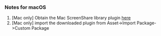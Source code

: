 ### Notes for macOS

1. [Mac only] Obtain the Mac ScreenShare library plugin [here](https://bit.ly/2AIFyjK)
2. [Mac only] import the downloaded plugin from Asset->Import Package->Custom Package
